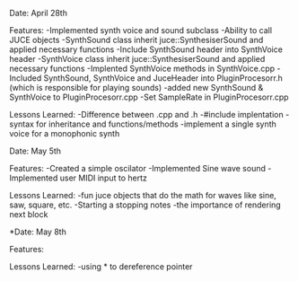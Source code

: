 Date: April 28th


Features: 
-Implemented synth voice and sound subclass
-Ability to call JUCE objects
-SynthSound class inherit juce::SynthesiserSound and applied necessary functions
-Include SynthSound header into SynthVoice header
-SynthVoice class inherit juce::SynthesiserSound and applied necessary functions
-Implented SynthVoice methods in SynthVoice.cpp
-Included SynthSound, SynthVoice and JuceHeader into PluginProcesorr.h (which is responsible for playing sounds)
-added new SynthSound & SynthVoice to PluginProcesorr.cpp
-Set SampleRate in PluginProcesorr.cpp

Lessons Learned:
-Difference between .cpp and .h
-#include implentation
-syntax for inheritance and functions/methods
-implement a single synth voice for a monophonic synth


Date: May 5th

Features:
-Created a simple oscilator
-Implemented Sine wave sound
-Implemented user MIDI input to hertz

Lessons Learned:
-fun juce objects that do the math for waves like sine, saw, square, etc. 
-Starting a stopping notes
-the importance of rendering next block


*Date: May 8th

Features:

Lessons Learned:
-using * to dereference pointer 
